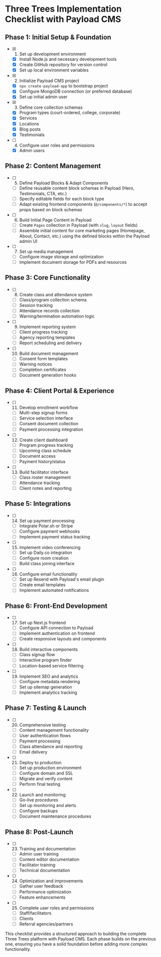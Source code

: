 # Three Trees Implementation Checklist with Payload CMS

## Phase 1: Initial Setup & Foundation

- [x] 1. Set up development environment
  - [x] Install Node.js and necessary development tools
  - [x] Create GitHub repository for version control
  - [x] Set up local environment variables

- [x] 2. Initialize Payload CMS project
  - [x] `npx create-payload-app` to bootstrap project
  - [x] Configure MongoDB connection (or preferred database)
  - [x] Set up initial admin user

- [x] 3. Define core collection schemas
  - [x] Program types (court-ordered, college, corporate)
  - [x] Services
  - [x] Locations
  - [x] Blog posts
  - [x] Testimonials

- [ ] 4. Configure user roles and permissions
  - [x] Admin users

## Phase 2: Content Management

- [ ] 5. Define Payload Blocks & Adapt Components
  - [ ] Define reusable content block schemas in Payload (Hero, Testimonials, CTA, etc.)
  - [ ] Specify editable fields for each block type
  - [ ] Adapt existing frontend components (`@/components/*`) to accept props based on block schemas

- [ ] 6. Build Initial Page Content in Payload
  - [ ] Create `Pages` collection in Payload (with `slug`, `layout` fields)
  - [ ] Assemble initial content for core marketing pages (Homepage, About, Contact, etc.) using the defined blocks within the Payload admin UI

- [ ] 7. Set up media management
  - [ ] Configure image storage and optimization
  - [ ] Implement document storage for PDFs and resources

## Phase 3: Core Functionality

- [ ] 8. Create class and attendance system
  - [ ] Class/program collection schema
  - [ ] Session tracking
  - [ ] Attendance records collection
  - [ ] Warning/termination automation logic

- [ ] 9. Implement reporting system
  - [ ] Client progress tracking
  - [ ] Agency reporting templates
  - [ ] Report scheduling and delivery

- [ ] 10. Build document management
  - [ ] Consent form templates
  - [ ] Warning notices
  - [ ] Completion certificates
  - [ ] Document generation hooks

## Phase 4: Client Portal & Experience

- [ ] 11. Develop enrollment workflow
  - [ ] Multi-step signup forms
  - [ ] Service selection interface
  - [ ] Consent document collection
  - [ ] Payment processing integration

- [ ] 12. Create client dashboard
  - [ ] Program progress tracking
  - [ ] Upcoming class schedule
  - [ ] Document access
  - [ ] Payment history/status

- [ ] 13. Build facilitator interface
  - [ ] Class roster management
  - [ ] Attendance tracking
  - [ ] Client notes and reporting

## Phase 5: Integrations

- [ ] 14. Set up payment processing
  - [ ] Integrate Polar.sh or Stripe
  - [ ] Configure payment webhooks
  - [ ] Implement payment status tracking

- [ ] 15. Implement video conferencing
  - [ ] Set up Daily.co integration
  - [ ] Configure room creation
  - [ ] Build class joining interface

- [ ] 16. Configure email functionality
  - [ ] Set up Resend with Payload's email plugin
  - [ ] Create email templates
  - [ ] Implement automated notifications

## Phase 6: Front-End Development

- [ ] 17. Set up Next.js frontend
  - [ ] Configure API connection to Payload
  - [ ] Implement authentication on frontend
  - [ ] Create responsive layouts and components

- [ ] 18. Build interactive components
  - [ ] Class signup flow
  - [ ] Interactive program finder
  - [ ] Location-based service filtering

- [ ] 19. Implement SEO and analytics
  - [ ] Configure metadata rendering
  - [ ] Set up sitemap generation
  - [ ] Implement analytics tracking

## Phase 7: Testing & Launch

- [ ] 20. Comprehensive testing
  - [ ] Content management functionality
  - [ ] User authentication flows
  - [ ] Payment processing
  - [ ] Class attendance and reporting
  - [ ] Email delivery

- [ ] 21. Deploy to production
  - [ ] Set up production environment
  - [ ] Configure domain and SSL
  - [ ] Migrate and verify content
  - [ ] Perform final testing

- [ ] 22. Launch and monitoring
  - [ ] Go-live procedures
  - [ ] Set up monitoring and alerts
  - [ ] Configure backups
  - [ ] Document maintenance procedures

## Phase 8: Post-Launch

- [ ] 23. Training and documentation
  - [ ] Admin user training
  - [ ] Content editor documentation
  - [ ] Facilitator training
  - [ ] Technical documentation

- [ ] 24. Optimization and improvements
  - [ ] Gather user feedback
  - [ ] Performance optimization
  - [ ] Feature enhancements

- [ ] 25. Complete user roles and permissions
  - [ ] Staff/facilitators
  - [ ] Clients
  - [ ] Referral agencies/partners

This checklist provides a structured approach to building the complete Three Trees platform with Payload CMS. Each phase builds on the previous one, ensuring you have a solid foundation before adding more complex functionality.

